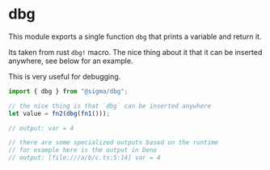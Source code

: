 # dbg

This module exports a single function `dbg` that prints a variable and return
it.

Its taken from rust `dbg!` macro. The nice thing about it that it can be
inserted anywhere, see below for an example.

This is very useful for debugging.

```ts
import { dbg } from "@sigma/dbg";

// the nice thing is that `dbg` can be inserted anywhere
let value = fn2(dbg(fn1()));

// output: var = 4

// there are some specialized outputs based on the runtime
// for example here is the output in Deno
// output: [file:///a/b/c.ts:5:14] var = 4
```
